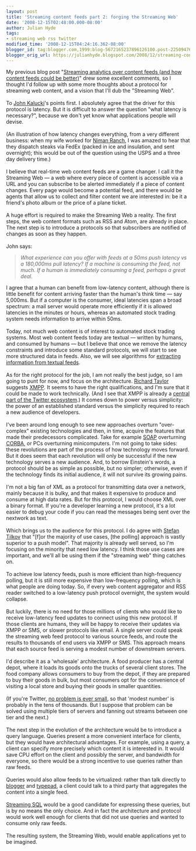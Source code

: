 ```yaml
---
layout: post
title: 'Streaming content feeds part 2: forging the Streaming Web'
date: '2008-12-15T02:48:00.000-08:00'
author: Julian Hyde
tags:
- streaming web rss twitter
modified_time: '2008-12-15T04:24:16.362-08:00'
blogger_id: tag:blogger.com,1999:blog-5672165237896126100.post-2250947655583837195
blogger_orig_url: https://julianhyde.blogspot.com/2008/12/streaming-content-feeds-part-2-forging.html
---
```


My previous blog post "<a href="http://julianhyde.blogspot.com/2008/12/streaming-analytics-over-content-feeds.html">Streaming analytics over content feeds (and how content feeds could be better)</a>" drew some excellent comments, so I thought I'd follow up with some more thoughts about a protocol for streaming web content, and a vision that I'll dub the "Streaming Web".<br /><br />To <a href="http://www.blogger.com/profile/13334730102829428646">John Kalucki</a>'s points first. I absolutely agree that the driver for this protocol is latency. But it is difficult to answer the question "what latency is necessary?", because we don't yet know what applications people will devise.<br /><br />(An illustration of how latency changes everything, from a very different business: when my wife worked for <a href="http://www.nimanranch.com/">Niman Ranch</a>, I was amazed to hear that they dispatch steaks via FedEx (packed in ice and insulation, and sent overnight); this would be out of the question using the USPS and a three day delivery time.)<br /><br />I believe that real-time web content feeds are a game changer. I call it the Streaming Web — a web where every piece of content is accessible via a URL and you can subscribe to be alerted immediately if a piece of content changes. Every page would become a potential feed, and there would be agents that allow us to collect and filter content we are interested in: be it a friend's photo album or the price of a plane ticket.<br /><br />A huge effort is required to make the Streaming Web a reality. The first steps, the web content formats such as RSS and Atom, are already in place. The next step is to introduce a protocols so that subscribers are notified of changes as soon as they happen.<br /><br />John says:<br /><blockquote style="font-style: italic;">What experience can you offer with feeds at a 50ms push latency vs a 180,000ms pull latency? If a machine is consuming the feed, not much. If a human is immediately consuming a feed, perhaps a great deal.</blockquote>I agree that a human can benefit from low-latency content, although there is little benefit for content arriving faster than the human's think time — say 5,000ms. But if a computer is the consumer, ideal latencies span a broad spectrum: a mail server would operate more efficiently if it is allowed latencies in the minutes or hours, whereas an automated stock trading system needs information to arrive within 50ms.<br /><br />Today, not much web content is of interest to automated stock trading systems. Most web content feeds today are textual — written by humans, and consumed by humans — but I believe that once we remove the latency constraints and introduce some standard protocols, we will start to see more structured data in feeds. Also, we will see algorithms for <a href="http://www.intelligententerprise.com/blog/archives/2008/11/up_next_bi_on_s.html">extracting information from textual feeds</a>.<br /><br />As for the right protocol for the job, I am not really the best judge, so I am going to punt for now, and focus on the architecture. <a href="http://www.blogger.com/profile/14036876973506495788">Richard Taylor</a> suggests <a href="http://www.xmpp.org">XMPP</a>. It seems to have the right qualifications, and I'm sure that it could be made to work technically. (And I see that XMPP is already a <a href="http://www.techcrunch.com/2008/05/05/twitter-can-be-liberated-heres-how/">central part of the Twitter ecosystem</a>.) It comes down to power versus simplicity: the power of an established standard versus the simplicity required to reach a new audience of developers.<br /><br />I've been around long enough to see new approaches overturn "over-complex" existing technologies and then, in time, acquire the features that made their predecessors complicated. Take for example <a href="http://en.wikipedia.org/wiki/SOAP_%28protocol%29">SOAP</a> overturning <a href="http://en.wikipedia.org/wiki/CORBA">CORBA</a>, or PCs overturning minicomputers. I'm not going to take sides: these revolutions are part of the process of how technology moves forward. But it does seem that each revolution will only be successful if the new technology serves a new audience. And, to borrow Einstein's words, a protocol should be as simple as possible, but no simpler; otherwise, even if the technology finds its initial audience, it will not survive its growing pains.<br /><br />I'm not a big fan of XML as a protocol for transmitting data over a network, mainly because it is bulky, and that makes it expensive to produce and consume at high data rates. But for this protocol, I would choose XML over a binary format. If you're a developer learning a new protocol, it's a lot easier to debug your code if you can read the messages being sent over the nextwork as text.<br /><br />Which brings us to the audience for this protocol. I do agree with <a href="http://www.innoq.com/blog/st/">Stefan Tilkov</a> that "[f]or the majority of use cases, [the polling] approach is vastly superior to a push model". That majority is already well served, so I'm focusing on the minority that need low latency. I think those use cases are important, and we'll all be using them if the "streaming web" thing catches on.<br /><br />To achieve low latency feeds, push is more efficient than high-frequency polling, but it is still more expensive than low-frequency polling, which is what people are doing today. So, if every web content aggregator and RSS reader switched to a low-latency push protocol overnight, the system would collapse.<br /><br />But luckily, there is no need for those millions of clients who would like to receive low-latency feed updates to connect using this new protocol. If those clients are humans, they will be happy to receive their updates via XMPP or SMS, or slower protocols like email. A single server could speak the streaming web feed protocol to various source feeds, and route the results to thousands of end users via XMPP or SMS. This approach means that each source feed is serving a modest number of downstream servers.<br /><br />I'd describe it as a 'wholesale' architecture. A food producer has a central depot, where it loads its goods onto the trucks of several client stores. The food company allows consumers to buy from the depot, if they are prepared to buy their goods in bulk, but most consumers opt for the convenience of visiting a local store and buying their goods in smaller quantities.<br /><br />(If you're Twitter, <a href="http://louisgray.com/live/2008/11/twitter-planning-to-open-up-firehose-by.html">no problem is ever small</a>, so that 'modest number' is probably in the tens of thousands. But I suppose that problem can be solved using multiple tiers of servers and fanning out streams between one tier and the next.)<br /><br />The next step in the evolution of the architecture would be to introduce a query language. Queries present a more convenient interface for clients, but they would have architectural advantages. For example, using a query, a client can specify more precisely which content it is interested in. It would save CPU effort on the client and possibly the server, and bandwidth for everyone, so there would be a strong incentive to use queries rather than raw feeds.<br /><br />Queries would also allow feeds to be virtualized: rather than talk directly to <a href="http://www.blogger.com/">blogger</a> and <a href="http://www.typepad.com">typepad</a>, a client could talk to a third party that aggregates the content into a single feed.<br /><br /><a href="http://www.sqlstream.com">Streaming SQL</a> would be a good candidate for expressing these queries, but is by no means the only choice. And in fact the architecture and protocol would work well enough for clients that did not use queries and wanted to consume only raw feeds.<br /><br />The resulting system, the Streaming Web, would enable applications yet to be imagined.